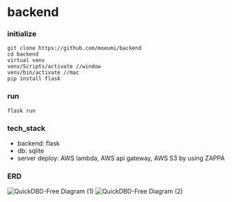 # backend

### initialize
    git clone https://github.com/moeumi/backend
    cd backend
    virtual venv
    venv/Scripts/activate //window
    venv/bin/activate //mac
    pip install flask


### run
    flask run

### tech_stack
- backend: flask
- db: sqlite
- server deploy: AWS lambda, AWS api gateway, AWS S3 by using ZAPPA

### ERD
![QuickDBD-Free Diagram (1)](https://user-images.githubusercontent.com/87148580/185030741-dfffbce7-4b71-45f7-adc2-2303f42b2e38.png)
![QuickDBD-Free Diagram (2)](https://user-images.githubusercontent.com/87148580/185030826-930d2d08-e613-4ddd-a922-bac0730612a7.png)
